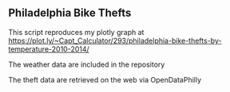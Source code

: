 ## Philadelphia Bike Thefts

This script reproduces my plotly graph at https://plot.ly/~Capt_Calculator/293/philadelphia-bike-thefts-by-temperature-2010-2014/

The weather data are included in the repository

The theft data are retrieved on the web via OpenDataPhilly
